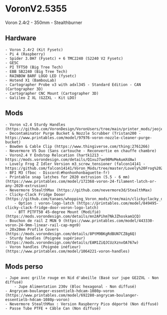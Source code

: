 # VoronV2.5355

Voron 2.4r2 - 350mm - Stealthburner

## Hardware
    - Voron 2.4r2 (Kit Fysetc)
    - Pi 4 (Raspberry)
    - Spider 3.0H7 (Fysetc) + 6 TMC2240 (S2240 V2 Fysetc)
    - GE5C
    - PI TFT50 (Big Tree Tech)
    - EBB SB2240 (Big Tree Tech)
    - RAINBOW BARF LOGO LED (fysetc)
    - Hotend X1 (BambouLab)
    - Cartographer Probe v3 with adxl345 - Standard Edition - CAN (Cartographer 3D)
    - Cartographer CNC Mount (Cartographer 3D)
    - Galileo Z XL (G2ZXL - Kit LDO)

## Mods
    - Voron v2.4 Sturdy Handles (https://github.com/VoronDesign/VoronUsers/tree/main/printer_mods/jeoje/Sturdy_Handles)
    - Decontaminator Purge Bucket & Nozzle Scrubber (Tristan200 - https://www.printables.com/model/97976-voron-nozzle-cleaner-purge-bucket)
    - Bowden & Cable Clip (https://www.thingiverse.com/thing:2761266)
    - Nevermore V5 Duo (Sans cartouche - Reconvertie en chauffe chambre)
    - Voron2.4 Y Endstop Relocation (hartk1213 - https://mods.vorondesign.com/details/Q1xuJ7ae98MoMeAumXdAw)
    - Lovely Frog Z Idler Version m3_screw_tensioner (falcon14141 - https://github.com/falcon14141/Voron_Mods/tree/master/Lovely%20Frog%20Z%20Idler/mods/m3_screw_tensioner)
    - BFI M3 (fboc - Discord:#honhonhonbaguette-fr)
    - Printable snap latches for 2020 extrusion (5.5 - 6 mm) (https://www.printables.com/model/172368-voron-24-filament-latch-or-any-2020-extrusion)
    - Nevermore StealthMax (https://github.com/nevermore3d/StealthMax)
    - Clicky-Clack Fridge Dooor (https://github.com/tanaes/whopping_Voron_mods/tree/main/clickyclacky_door)
        - Option : voron-logo-latch (https://printables.com/model/849495-clicky-clack-fridge-door-voron-logo-latch)
        - BTT PITFT50 45-degree Mount (Modifié) (https://mods.vorondesign.com/details/mn2APihm7NkJZhoskam1CQ)
    - Bouchon de rail Z MGN 9 (https://www.printables.com/model/443330-voron-24-9mm-linear-rail-cap-mgn9)
    - 20x20mm Profile Covers (https://mods.vorondesign.com/details/8PtM9BKgRdBUN7CZ8g6Q)
    - Sturdy handles (Poignée supérieur) (https://mods.vorondesign.com/details/EAM1ZiQJCUzXznvOA767w)
    - Voron handles (Poignée inéfieur) (https://www.printables.com/model/1064221-voron-handles)

## Mods perso
    - Jupe avec grille rouge en Nid d'abeille (Basé sur jupe GE2ZXL - Non diffusé)
        - Jupe Alimentation 230v (Bloc hexagonal - Non diffusé)
    - Angrycam-boulanger-essentielb-hdcam-1080p-voron (https://www.printables.com/model/692280-angrycam-boulanger-essentielb-hdcam-1080p-voron)
    - Nevermore StealthMax : Version Raspberry Pico déporté (Non diffusé)
    - Passe Tube PTFE + Câble Can (Non diffusé)
    


